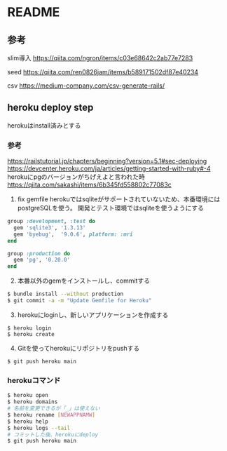 # README

## 参考
slim導入
https://qiita.com/ngron/items/c03e68642c2ab77e7283

seed
https://qiita.com/ren0826jam/items/b589171502df87e40234

csv
https://medium-company.com/csv-generate-rails/

## heroku deploy step
herokuはinstall済みとする
### 参考
https://railstutorial.jp/chapters/beginning?version=5.1#sec-deploying
https://devcenter.heroku.com/ja/articles/getting-started-with-ruby#-4
herokuにpgのバージョンがちげえよと言われた時
https://qiita.com/sakashi/items/6b345fd558802c77083c


1. fix gemfile
  herokuではsqliteがサポートされていないため、本番環境にはpostgreSQLを使う。
  開発とテスト環境ではsqliteを使うようにする
  ```ruby
  group :development, :test do
    gem 'sqlite3', '1.3.13'
    gem 'byebug',  '9.0.6', platform: :mri
  end

  group :production do
    gem 'pg', '0.20.0'
  end
  ```
2. 本番以外のgemをインストールし、commitする

  ```bash
  $ bundle install --without production
  $ git commit -a -m "Update Gemfile for Heroku"
  ```

3. herokuにloginし、新しいアプリケーションを作成する
  ```
  $ heroku login
  $ heroku create
  ```
4. Gitを使ってherokuにリポジトリをpushする
  ```
  $ git push heroku main
  ```

### herokuコマンド
```bash
$ heroku open
$ heroku domains
# 名前を変更できるが「_」は使えない
$ heroku rename [NEWAPPNAMW]
$ heroku help
$ heroku logs --tail
# コミットした後、herokuにdeploy
$ git push heroku main
```
